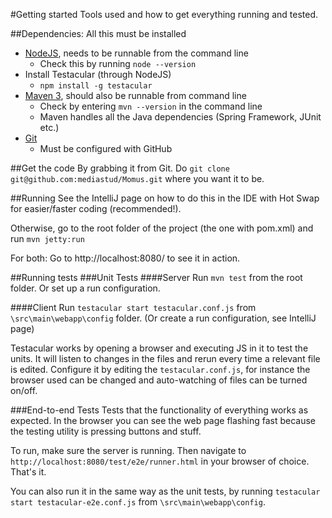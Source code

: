#Getting started
Tools used and how to get everything running and tested.

##Dependencies:
All this must be installed

* [NodeJS](http://nodejs.org/), needs to be runnable from the command line
    * Check this by running `node --version`
* Install Testacular (through NodeJS)
    * `npm install -g testacular`
* [Maven 3](http://maven.apache.org/), should also be runnable from command line
    * Check by entering `mvn --version` in the command line
    * Maven handles all the Java dependencies (Spring Framework, JUnit etc.)
* [Git](http://git-scm.com/)
    * Must be configured with GitHub

##Get the code
By grabbing it from Git. Do
`git clone git@github.com:mediastud/Momus.git`
where you want it to be.


##Running
See the IntelliJ page on how to do this in the IDE with Hot Swap for easier/faster coding (recommended!).

Otherwise, go to the root folder of the project (the one with pom.xml) and run
`mvn jetty:run`

For both:
Go to http://localhost:8080/ to see it in action.


##Running tests
###Unit Tests
####Server
Run `mvn test` from the root folder. Or set up a run configuration.

####Client
Run `testacular start testacular.conf.js` from `\src\main\webapp\config` folder.
(Or create a run configuration, see IntelliJ page)

Testacular works by opening a browser and executing JS in it to test the units.
It will listen to changes in the files and rerun every time a relevant file is edited.
Configure it by editing the `testacular.conf.js`, for instance the browser used can be changed and auto-watching of files can be turned on/off.

###End-to-end Tests
Tests that the functionality of everything works as expected. In the browser you can see the web page flashing fast because the testing utility is pressing buttons and stuff.

To run, make sure the server is running. Then navigate to `http://localhost:8080/test/e2e/runner.html` in your browser of choice. That's it.

You can also run it in the same way as the unit tests, by running `testacular start testacular-e2e.conf.js` from `\src\main\webapp\config`.